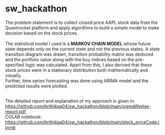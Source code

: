 # sw_hackathon

The problem statement is to collect closed price AAPL stock data from the Quantrocket platform and apply algorithms to build  a simple model to make decision based 
on the stock prices.
</br></br>The statistical model I used is a **MARKOV CHAIN MODEL** whose future state depends only on the current state and not the previous states. A state transition diagram was drawn, transition probability matrix was deduced and the portfolio value along with the buy indices based on the pre-specified logic was calculated. Apart from this, I also derived that these stock prices were in a stationary distribution both mathematically and visually. 
</br>Further, time series forecasting was done using ARIMA model and the predicted results were plotted.


</br>The detailed report and explanation of my approach is given in: https://github.com/krithikaa04/sw_hackathon/blob/main/sigmaWedge-report.pdf
</br>COLAB notebook:  https://github.com/krithikaa04/sw_hackathon/blob/main/stock_priceCode.ipynb
